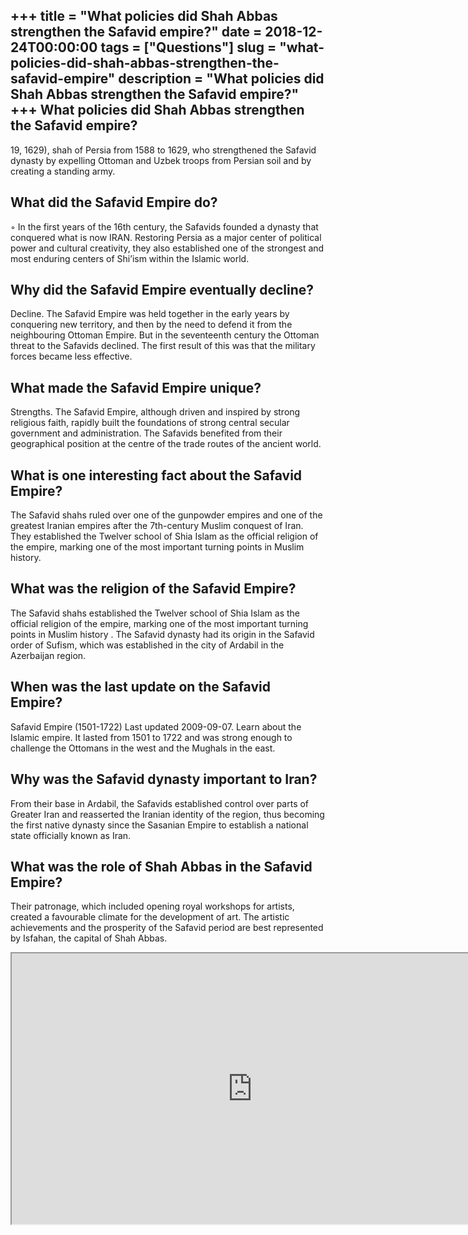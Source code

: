 +++
title = "What policies did Shah Abbas strengthen the Safavid empire?"
date = 2018-12-24T00:00:00
tags = ["Questions"]
slug = "what-policies-did-shah-abbas-strengthen-the-safavid-empire"
description = "What policies did Shah Abbas strengthen the Safavid empire?"
+++
What policies did Shah Abbas strengthen the Safavid empire?
-----------------------------------------------------------

19, 1629), shah of Persia from 1588 to 1629, who strengthened the Safavid dynasty by expelling Ottoman and Uzbek troops from Persian soil and by creating a standing army.

What did the Safavid Empire do?
-------------------------------

◦ In the first years of the 16th century, the Safavids founded a dynasty that conquered what is now IRAN. Restoring Persia as a major center of political power and cultural creativity, they also established one of the strongest and most enduring centers of Shi’ism within the Islamic world.

Why did the Safavid Empire eventually decline?
----------------------------------------------

Decline. The Safavid Empire was held together in the early years by conquering new territory, and then by the need to defend it from the neighbouring Ottoman Empire. But in the seventeenth century the Ottoman threat to the Safavids declined. The first result of this was that the military forces became less effective.

What made the Safavid Empire unique?
------------------------------------

Strengths. The Safavid Empire, although driven and inspired by strong religious faith, rapidly built the foundations of strong central secular government and administration. The Safavids benefited from their geographical position at the centre of the trade routes of the ancient world.

What is one interesting fact about the Safavid Empire?
------------------------------------------------------

The Safavid shahs ruled over one of the gunpowder empires and one of the greatest Iranian empires after the 7th-century Muslim conquest of Iran. They established the Twelver school of Shia Islam as the official religion of the empire, marking one of the most important turning points in Muslim history.

What was the religion of the Safavid Empire?
--------------------------------------------

The Safavid shahs established the Twelver school of Shia Islam as the official religion of the empire, marking one of the most important turning points in Muslim history . The Safavid dynasty had its origin in the Safavid order of Sufism, which was established in the city of Ardabil in the Azerbaijan region.

When was the last update on the Safavid Empire?
-----------------------------------------------

Safavid Empire (1501-1722) Last updated 2009-09-07. Learn about the Islamic empire. It lasted from 1501 to 1722 and was strong enough to challenge the Ottomans in the west and the Mughals in the east.

Why was the Safavid dynasty important to Iran?
----------------------------------------------

From their base in Ardabil, the Safavids established control over parts of Greater Iran and reasserted the Iranian identity of the region, thus becoming the first native dynasty since the Sasanian Empire to establish a national state officially known as Iran.

What was the role of Shah Abbas in the Safavid Empire?
------------------------------------------------------

Their patronage, which included opening royal workshops for artists, created a favourable climate for the development of art. The artistic achievements and the prosperity of the Safavid period are best represented by Isfahan, the capital of Shah Abbas.

<iframe allow="accelerometer; autoplay; clipboard-write; encrypted-media; gyroscope; picture-in-picture" allowfullscreen="" class="__youtube_prefs__  epyt-is-override  no-lazyload" data-no-lazy="1" data-origheight="433" data-origwidth="770" data-skipgform_ajax_framebjll="" height="433" id="_ytid_64436" loading="lazy" src="https://www.youtube.com/embed/nbuM0aJjVgE?enablejsapi=1&autoplay=0&cc_load_policy=0&cc_lang_pref=&iv_load_policy=1&loop=0&modestbranding=0&rel=1&fs=1&playsinline=0&autohide=2&theme=dark&color=red&controls=1&" title="YouTube player" width="770"></iframe>